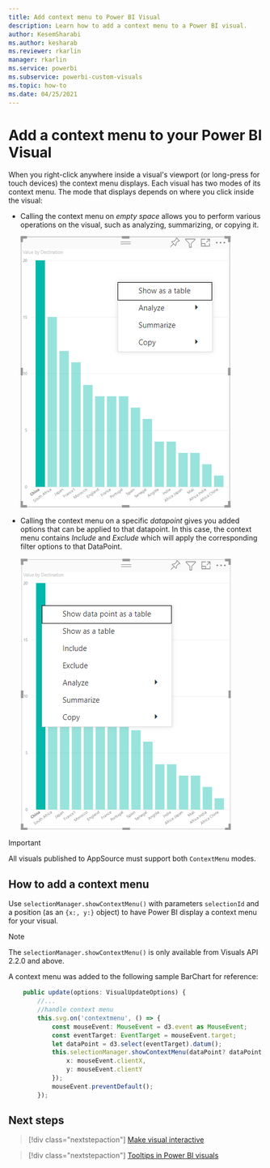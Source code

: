 ```yaml
---
title: Add context menu to Power BI Visual
description: Learn how to add a context menu to a Power BI visual.
author: KesemSharabi
ms.author: kesharab
ms.reviewer: rkarlin
manager: rkarlin
ms.service: powerbi
ms.subservice: powerbi-custom-visuals
ms.topic: how-to
ms.date: 04/25/2021
---
```


# Add a context menu to your Power BI Visual

When you right-click anywhere inside a visual's viewport (or long-press for touch devices) the context menu displays.
Each visual has two modes of its context menu. The mode that displays depends on where you click inside the visual:

* Calling the context menu on *empty space* allows you to perform various operations on the visual, such as analyzing, summarizing, or copying it.

    ![Context menu called on empty space](media/context-menu/context-menu-called-on-empty-space-in-barchart.png)

* Calling the context menu on a specific *datapoint* gives you added options that can be applied to that datapoint. In this case, the context menu contains *Include* and *Exclude* which will apply the corresponding filter options to that DataPoint.

    ![Context menu called on datapoint](media/context-menu/datapoint-context-menu-in-barchart.png)

> [!IMPORTANT]
> All visuals published to AppSource must support both `ContextMenu` modes.

## How to add a context menu

Use `selectionManager.showContextMenu()` with parameters `selectionId` and a position (as an `{x:, y:}` object) to have Power BI display a context menu for your visual.

> [!NOTE]
> The `selectionManager.showContextMenu()` is only available from Visuals API 2.2.0 and above.

A context menu was added to the following sample BarChart for reference:

```typescript
    public update(options: VisualUpdateOptions) {
        //...
        //handle context menu
        this.svg.on('contextmenu', () => {
            const mouseEvent: MouseEvent = d3.event as MouseEvent;
            const eventTarget: EventTarget = mouseEvent.target;
            let dataPoint = d3.select(eventTarget).datum();
            this.selectionManager.showContextMenu(dataPoint? dataPoint.selectionId : {}, {
                x: mouseEvent.clientX,
                y: mouseEvent.clientY
            });
            mouseEvent.preventDefault();
        });
```

## Next steps

>[!div class="nextstepaction"]
>[Make visual interactive](selection-api.md)

>[!div class="nextstepaction"]
>[Tooltips in Power BI visuals](add-tooltips.md)
